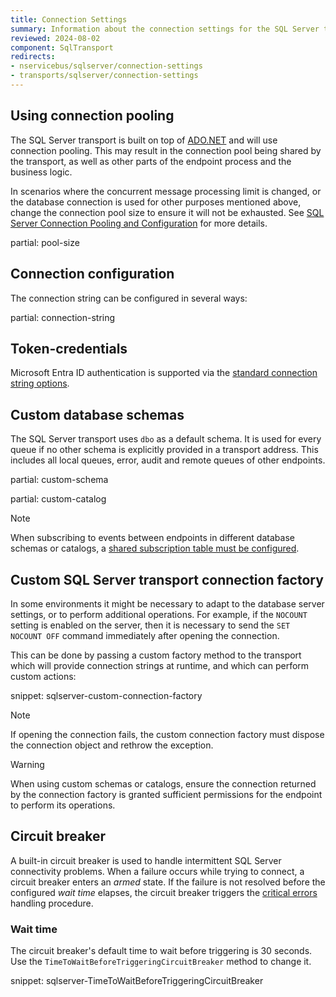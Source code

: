 ```yaml
---
title: Connection Settings
summary: Information about the connection settings for the SQL Server transport, including custom database schemas and circuit breakers
reviewed: 2024-08-02
component: SqlTransport
redirects:
- nservicebus/sqlserver/connection-settings
- transports/sqlserver/connection-settings
---
```


## Using connection pooling

The SQL Server transport is built on top of [ADO.NET](https://docs.microsoft.com/en-us/dotnet/framework/data/adonet/index) and will use connection pooling. This may result in the connection pool being shared by the transport, as well as other parts of the endpoint process and the business logic.

In scenarios where the concurrent message processing limit is changed, or the database connection is used for other purposes mentioned above, change the connection pool size to ensure it will not be exhausted. See [SQL Server Connection Pooling and Configuration](https://docs.microsoft.com/en-us/dotnet/framework/data/adonet/sql-server-connection-pooling) for more details.

partial: pool-size

## Connection configuration

The connection string can be configured in several ways:

partial: connection-string

## Token-credentials

Microsoft Entra ID authentication is supported via the [standard connection string options](https://learn.microsoft.com/en-us/sql/connect/ado-net/sql/azure-active-directory-authentication).

## Custom database schemas

The SQL Server transport uses `dbo` as a default schema. It is used for every queue if no other schema is explicitly provided in a transport address. This includes all local queues, error, audit and remote queues of other endpoints.

partial: custom-schema

partial: custom-catalog

> [!NOTE]
> When subscribing to events between endpoints in different database schemas or catalogs, a [shared subscription table must be configured](/transports/sql/native-publish-subscribe.md#configure-subscription-table).

## Custom SQL Server transport connection factory

In some environments it might be necessary to adapt to the database server settings, or to perform additional operations. For example, if the `NOCOUNT` setting is enabled on the server, then it is necessary to send the `SET NOCOUNT OFF` command immediately after opening the connection.

This can be done by passing a custom factory method to the transport which will provide connection strings at runtime, and which can perform custom actions:

snippet: sqlserver-custom-connection-factory

> [!NOTE]
> If opening the connection fails, the custom connection factory must dispose the connection object and rethrow the exception.

> [!WARNING]
> When using custom schemas or catalogs, ensure the connection returned by the connection factory is granted sufficient permissions for the endpoint to perform its operations.

## Circuit breaker

A built-in circuit breaker is used to handle intermittent SQL Server connectivity problems. When a failure occurs while trying to connect, a circuit breaker enters an *armed* state. If the failure is not resolved before the configured *wait time* elapses, the circuit breaker triggers the [critical errors](/nservicebus/hosting/critical-errors.md) handling procedure.

### Wait time

The circuit breaker's default time to wait before triggering is 30 seconds. Use the `TimeToWaitBeforeTriggeringCircuitBreaker` method to change it.

snippet: sqlserver-TimeToWaitBeforeTriggeringCircuitBreaker

